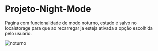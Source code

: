 # Projeto-Night-Mode

Pagina com funcionalidade de modo noturno, estado é salvo no localstorage para que ao recarregar ja esteja ativada a opção escolhida pelo usuário.

![noturno](https://user-images.githubusercontent.com/78755947/158660112-e710ecf8-b1c1-4a1e-87b2-d4c7df178799.gif)
